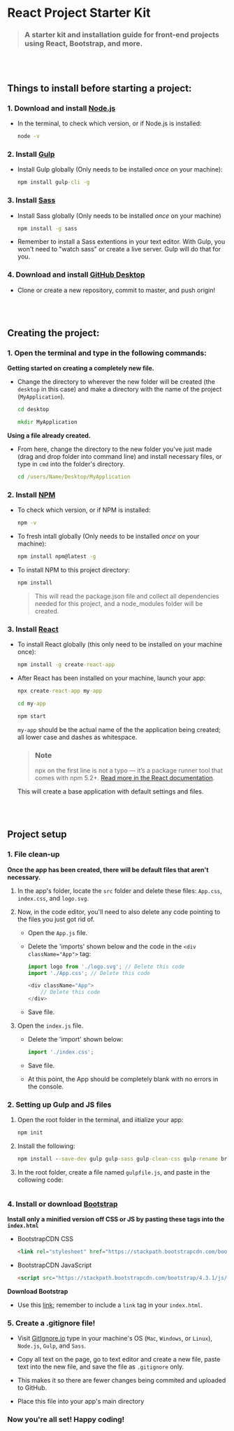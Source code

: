 # React Project Starter Kit

> ### A starter kit and installation guide for front-end projects using React, Bootstrap, and more.

<br>
<br>

## Things to install before starting a project:

### 1. Download and install [Node.js](https://nodejs.org/en/download/ "Node.js dowload link")
  
- In the terminal, to check which version, or if Node.js is installed:
    ```cmd
    node -v
    ```
      
### 2. Install [Gulp](https://www.npmjs.com/package/gulp "Gulp installation guide")
  
- Install Gulp globally (Only needs to be installed *once* on your machine):
    ```cmd
    npm install gulp-cli -g
    ```
      
### 3. Install [Sass](https://sass-lang.com/install "Sass installation guide")

- Install Sass globally (Only needs to be installed *once* on your machine)
    ```cmd
    npm install -g sass
    ```

- Remember to install a Sass extentions in your text editor. With Gulp, you won't need to "watch sass" or create a live server. Gulp will do that for you.
      
### 4. Download and install [GitHub Desktop](https://desktop.github.com/ "GitHub Desktop download link")
   
- Clone or create a new repository, commit to master, and push origin!

<br>
<br>

## Creating the project:

### 1. Open the terminal and type in the following commands:

**Getting started on creating a completely new file.**

- Change the directory to wherever the new folder will be created (the `desktop` in this case) and make a directory with the name of the project (`MyApplication`).

    ```cmd
    cd desktop

    mkdir MyApplication
    ``` 
**Using a file already created.**

- From here, change the directory to the new folder you've just made (drag and drop folder into command line) and install necessary files, or type in `cmd` into the folder's directory.

    ```cmd
    cd /users/Name/Desktop/MyApplication
    ```

### 2. Install [NPM](https://www.npmjs.com/get-npm "NPM installation guide") 

- To check which version, or if NPM is installed:
    ```cmd
    npm -v
    ``` 
    
- To fresh intall globally (Only needs to be installed *once* on your machine):
    ```cmd
    npm install npm@latest -g
    ```
    
- To install NPM to this project directory: 
    ```cmd
    npm install
    ```
      
    > This will read the package.json file and collect all dependencies needed for this project, and a node_modules folder will be created. 

### 3. Install [React](https://reactjs.org/docs/create-a-new-react-app.html#create-react-app "React install documentation link")



- To install React globally (this only need to be installed on your machine once):
    ```cmd
    npm install -g create-react-app
    ```

- After React has been installed on your machine, launch your app:

    ```cmd
    npx create-react-app my-app

    cd my-app

    npm start
    ```

    `my-app` should be the actual name of the the application being created; all lower case and dashes as whitespace.

    > ### Note
    > npx on the first line is not a typo — it’s a package runner tool that comes with npm 5.2+. [Read more in the React documentation](https://reactjs.org/docs/create-a-new-react-app.html#create-react-app "React install documentation link").

    This will create a base application with default settings and files.

<br>
<br>

## Project setup

### 1. File clean-up

**Once the app has been created, there will be default files that aren't necessary.**

1. In the app's folder, locate the `src` folder and delete these files: `App.css`, `index.css`, and `logo.svg`. 

2. Now, in the code editor, you'll need to also delete any code pointing to the files you just got rid of. 

    - Open the `App.js` file.
    
    - Delete the 'imports' shown below and the code in the `<div className="App">` tag:
        ```javascript
        import logo from './logo.svg'; // Delete this code
        import './App.css'; // Delete this code

        <div className="App">
            // Delete this code
        </div>
        ```

    - Save file.

3. Open the `index.js` file.
    - Delete the 'import' shown below:
        ```javascript
        import './index.css';
        ```

    - Save file.

    - At this point, the App should be completely blank with no errors in the console.

### 2. Setting up Gulp and JS files

1. Open the root folder in the terminal, and iitialize your app:
    ```cmd
    npm init
    ```

2. Install the following:
    ```cmd
    npm install --save-dev gulp gulp-sass gulp-clean-css gulp-rename browser-sync
    ```

2. In the root folder, create a file named `gulpfile.js`, and paste in the collowing code:
    ```cmd
    
    ```

### 4. Install or download [Bootstrap](https://getbootstrap.com/ "Bootstrap CDN and download link")

**Install only a minified version off CSS or JS by pasting these tags into the `index.html`**

- BootstrapCDN CSS
    ```html
    <link rel="stylesheet" href="https://stackpath.bootstrapcdn.com/bootstrap/4.3.1/css/bootstrap.min.css" integrity="sha384-ggOyR0iXCbMQv3Xipma34MD+dH/1fQ784/j6cY/iJTQUOhcWr7x9JvoRxT2MZw1T" crossorigin="anonymous">
    ```

- BootstrapCDN JavaScript
    ```html
    <script src="https://stackpath.bootstrapcdn.com/bootstrap/4.3.1/js/bootstrap.min.js" integrity="sha384-JjSmVgyd0p3pXB1rRibZUAYoIIy6OrQ6VrjIEaFf/nJGzIxFDsf4x0xIM+B07jRM" crossorigin="anonymous"></script>
    ```

**Download Bootstrap**
- Use this [link](https://getbootstrap.com/docs/4.3/getting-started/download/ "Bootsrtap download link"); remember to include a `link` tag in your `index.html`.

### 5. Create a .gitignore file!
  
- Visit [GitIgnore.io](https://www.gitignore.io/ "GitIgnore.io link") type in your machine's OS (`Mac`, `Windows`, or `Linux`), `Node.js`, `Gulp`, and `Sass`.

- Copy all text on the page, go to text editor and create a new file, paste text into the new file, and save the file as `.gitignore` only.

- This makes it so there are fewer changes being commited and uploaded to GitHub.

- Place this file into your app's main directory

### Now you're all set! Happy coding!
